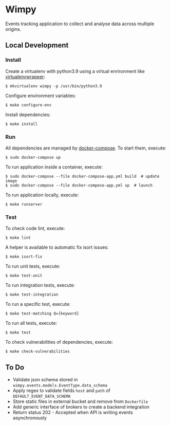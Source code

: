 # Wimpy

Events tracking application to collect and analyse data across multiple origins.


## Local Development

### Install

Create a virtualenv with python3.9 using a virtual enrironment like [virtualenvwrapper](https://virtualenvwrapper.readthedocs.org/en/latest/):

    $ mkvirtualenv wimpy -p /usr/bin/python3.9

Configure environment variables:

    $ make configure-env

Install dependencies:

    $ make install


### Run

All dependencies are managed by [docker-compose](https://docs.docker.com/compose/install/#install-compose). To start them, execute:

    $ sudo docker-compose up

To run application inside a container, execute:

    $ sudo docker-compose --file docker-compose-app.yml build  # update image
    $ sudo docker-compose --file docker-compose-app.yml up  # launch

To run application locally, execute:

    $ make runserver


### Test

To check code lint, execute:

    $ make lint

A helper is available to automatic fix isort issues:

    $ make isort-fix

To run unit tests, execute:

    $ make test-unit

To run integration tests, execute:

    $ make test-integration

To run a specific test, execute:

    $ make test-matching Q=[keyword]

To run all tests, execute:

    $ make test

To check vulnerabilities of dependencies, execute:

    $ make check-vulnerabilities


## To Do

- Validate json schema stored in `wimpy.events.models.EventType.data_schema`
- Apply regex to validate fields `host` and `path` of `DEFAULT_EVENT_DATA_SCHEMA`
- Store static files in external bucket and remove from `Dockerfile`
- Add generic interface of brokers to create a backend integration
- Return status 202 - Accepted when API is writing events asynchronously
